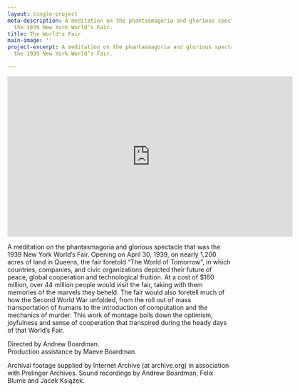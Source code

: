 ```yaml
---
layout: single-project
meta-description: A meditation on the phantasmagoria and glorious spectacle that was
  the 1939 New York World’s Fair.
title: The World's Fair
main-image: ''
project-excerpt: A meditation on the phantasmagoria and glorious spectacle that was
  the 1939 New York World’s Fair.

---
```

<iframe src="https://player.vimeo.com/video/419998380" width="640" height="360" frameborder="0" allow="autoplay; fullscreen" allowfullscreen></iframe>


A meditation on the phantasmagoria and glorious spectacle that was the 1939 New York World’s Fair. Opening on April 30, 1939, on nearly 1,200 acres of land in Queens, the fair foretold “The World of Tomorrow”, in which countries, companies, and civic organizations depicted their future of peace, global cooperation and technological fruition. At a cost of $160 million, over 44 million people would visit the fair, taking with them memories of the marvels they beheld. The fair would also foretell much of how the Second World War unfolded, from the roll out of mass transportation of humans to the introduction of computation and the mechanics of murder. This work of montage boils down the optimism, joyfulness and sense of cooperation that transpired during the heady days of that World’s Fair.

Directed by Andrew Boardman.  
Production assistance by Maeve Boardman.

Archival footage supplied by Internet Archive (at archive.org) in association with Prelinger Archives. Sound recordings by Andrew Boardman, Felix Blume and Jacek Książek.